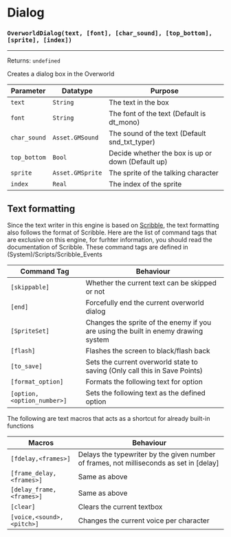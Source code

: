 # Dialog

### `OverworldDialog(text, [font], [char_sound], [top_bottom], [sprite], [index])`
---
 Returns: `undefined`

Creates a dialog box in the Overworld

| Parameter | Datatype  | Purpose |
|-----------|-----------|---------|
|`text` |`String` |The text in the box |
|`font` |`String` |The font of the text (Default is dt_mono) |
|`char_sound` |`Asset.GMSound` |The sound of the text (Default snd_txt_typer) |
|`top_bottom` |`Bool` |Decide whether the box is up or down (Default up) |
|`sprite` |`Asset.GMSprite` |The sprite of the talking character |
|`index` |`Real` |The index of the sprite |



























## Text formatting
Since the text writer in this engine is based on [Scribble](https://github.com/JujuAdams/Scribble), the text formatting also follows the format of Scribble.
Here are the list of command tags that are exclusive on this engine, for furhter information, you should read the documentation of Scribble.
These command tags are defined in (System)/Scripts/Scribble_Events

| Command Tag | Behaviour |
| ------ | ------ |
| `[skippable]` | Whether the current text can be skipped or not |
| `[end]` | Forcefully end the current overworld dialog |
| `[SpriteSet]` | Changes the sprite of the enemy if you are using the built in enemy drawing system |
| `[flash]` | Flashes the screen to black/flash back |
| `[to_save]` | Sets the current overworld state to saving (Only call this in Save Points) |
| `[format_option]` | Formats the following text for option |
| `[option,<option_number>]` | Sets the following text as the defined option |

The following are text macros that acts as a shortcut for already built-in functions

| Macros | Behaviour |
| ------ | ------ |
| `[fdelay,<frames>]` | Delays the typewriter by the given number of frames, not milliseconds as set in [delay] |
| `[frame_delay,<frames>]` | Same as above |
| `[delay_frame,<frames>]` | Same as above |
| `[clear]` | Clears the current textbox |
| `[voice,<sound>,<pitch>]` | Changes the current voice per character |